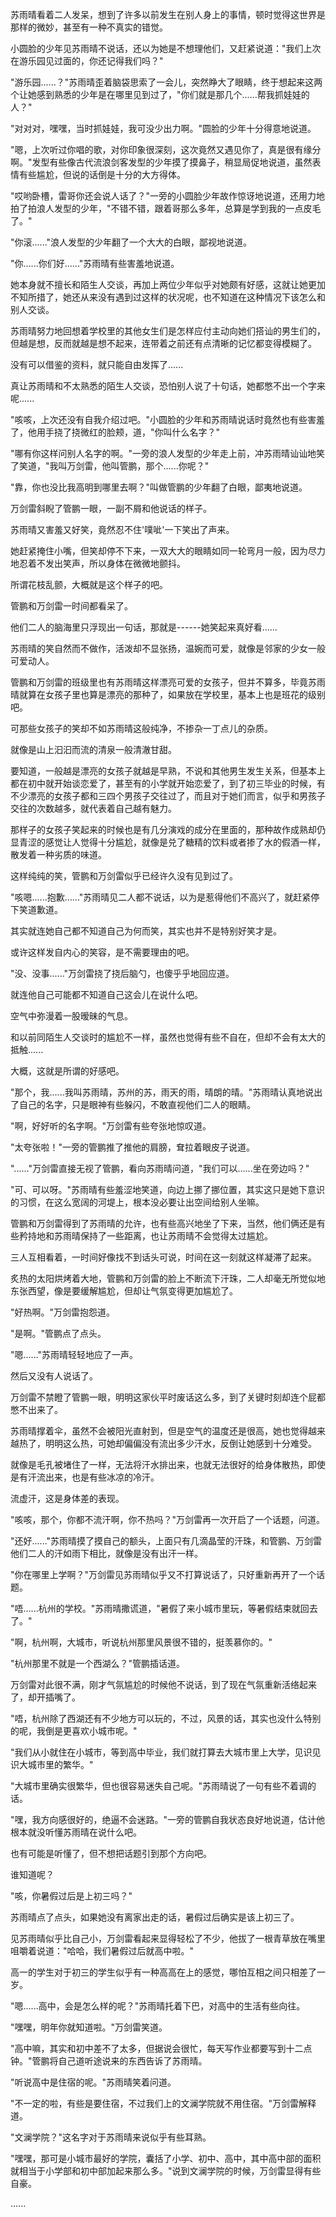 <link rel="stylesheet" href="../../styles/text.css" />

苏雨晴看着二人发呆，想到了许多以前发生在别人身上的事情，顿时觉得这世界是那样的微妙，甚至有一种不真实的错觉。

小圆脸的少年见苏雨晴不说话，还以为她是不想理他们，又赶紧说道："我们上次在游乐园见过面的，你还记得我们吗？"

"游乐园......？"苏雨晴歪着脑袋思索了一会儿，突然睁大了眼睛，终于想起来这两个让她感到熟悉的少年是在哪里见到过了，"你们就是那几个......帮我抓娃娃的人？"

"对对对，嘿嘿，当时抓娃娃，我可没少出力啊。"圆脸的少年十分得意地说道。

"嗯，上次听过你唱的歌，对你印象很深刻，这次竟然又遇见你了，真是很有缘分啊。"发型有些像古代流浪剑客发型的少年摸了摸鼻子，稍显局促地说道，虽然表情有些尴尬，但说的话倒是十分的大方得体。

"哎哟卧槽，雷哥你还会说人话了？"一旁的小圆脸少年故作惊讶地说道，还用力地拍了拍浪人发型的少年，"不错不错，跟着哥那么多年，总算是学到我的一点皮毛了。"

"你滚......"浪人发型的少年翻了一个大大的白眼，鄙视地说道。

"你......你们好......"苏雨晴有些害羞地说道。

她本身就不擅长和陌生人交谈，再加上两位少年似乎对她颇有好感，这就让她更加不知所措了，她还从来没有遇到过这样的状况呢，也不知道在这种情况下该怎么和别人交谈。

苏雨晴努力地回想着学校里的其他女生们是怎样应付主动向她们搭讪的男生们的，但越是想，反而就越是想不起来，连带着之前还有点清晰的记忆都变得模糊了。

没有可以借鉴的资料，就只能自由发挥了......

真让苏雨晴和不太熟悉的陌生人交谈，恐怕别人说了十句话，她都憋不出一个字来呢......

"咳咳，上次还没有自我介绍过吧。"小圆脸的少年和苏雨晴说话时竟然也有些害羞了，他用手挠了挠微红的脸颊，道，"你叫什么名字？"

"哪有你这样问别人名字的啊。"一旁的浪人发型的少年走上前，冲苏雨晴讪讪地笑了笑道，"我叫万剑雷，他叫管鹏，那个......你呢？"

"靠，你也没比我高明到哪里去啊？"叫做管鹏的少年翻了白眼，鄙夷地说道。

万剑雷斜睨了管鹏一眼，一副不屑和他说话的样子。

苏雨晴又害羞又好笑，竟然忍不住'噗呲'一下笑出了声来。

她赶紧掩住小嘴，但笑却停不下来，一双大大的眼睛如同一轮弯月一般，因为尽力地忍着不发出笑声，所以身体在微微地颤抖。

所谓花枝乱颤，大概就是这个样子的吧。

管鹏和万剑雷一时间都看呆了。

他们二人的脑海里只浮现出一句话，那就是------她笑起来真好看......

苏雨晴的笑自然而不做作，活泼却不显张扬，温婉而可爱，就像是邻家的少女一般可爱动人。

管鹏和万剑雷的班级里也有苏雨晴这样漂亮可爱的女孩子，但并不算多，毕竟苏雨晴就算在女孩子里也算是漂亮的那种了，如果放在学校里，基本上也是班花的级别吧。

可那些女孩子的笑却不如苏雨晴这般纯净，不掺杂一丁点儿的杂质。

就像是山上汩汩而流的清泉一般清澈甘甜。

要知道，一般越是漂亮的女孩子就越是早熟，不说和其他男生发生关系，但基本上都在初中就开始谈恋爱了，甚至有的小学就开始恋爱了，到了初三毕业的时候，有不少漂亮的女孩子都和三四个男孩子交往过了，而且对于她们而言，似乎和男孩子交往的次数越多，就代表着自己越有魅力。

那样子的女孩子笑起来的时候也是有几分演戏的成分在里面的，那种故作成熟却仍显青涩的感觉让人觉得十分尴尬，就像是兑了糖精的饮料或者掺了水的假酒一样，散发着一种劣质的味道。

这样纯纯的笑，管鹏和万剑雷似乎已经许久没有见到过了。

"咳嗯......抱歉......"苏雨晴见二人都不说话，以为是惹得他们不高兴了，就赶紧停下笑道歉道。

其实就连她自己都不知道自己为何而笑，其实也并不是特别好笑才是。

或许这样发自内心的笑容，是不需要理由的吧。

"没、没事......"万剑雷挠了挠后脑勺，也傻乎乎地回应道。

就连他自己可能都不知道自己这会儿在说什么吧。

空气中弥漫着一股暧昧的气息。

和以前同陌生人交谈时的尴尬不一样，虽然也觉得有些不自在，但却不会有太大的抵触......

大概，这就是所谓的好感吧。

"那个，我......我叫苏雨晴，苏州的苏，雨天的雨，晴朗的晴。"苏雨晴认真地说出了自己的名字，只是眼神有些躲闪，不敢直视他们二人的眼睛。

"啊，好好听的名字啊。"万剑雷有些夸张地惊叹道。

"太夸张啦！"一旁的管鹏推了推他的肩膀，耷拉着眼皮子说道。

"......"万剑雷直接无视了管鹏，看向苏雨晴问道，"我们可以......坐在旁边吗？"

"可、可以呀。"苏雨晴有些羞涩地笑道，向边上挪了挪位置，其实这只是她下意识的习惯，在这么宽阔的河堤上，根本没必要让出空间给别人坐嘛。

管鹏和万剑雷得到了苏雨晴的允许，也有些高兴地坐了下来，当然，他们俩还是有些矜持地和苏雨晴保持了一些距离，也让苏雨晴不会觉得太过尴尬。

三人互相看着，一时间好像找不到话头可说，时间在这一刻就这样凝滞了起来。

炙热的太阳烘烤着大地，管鹏和万剑雷的脸上不断流下汗珠，二人却毫无所觉似地东张西望，像是要缓解尴尬，但却让气氛变得更加尴尬了。

"好热啊。"万剑雷抱怨道。

"是啊。"管鹏点了点头。

"嗯......"苏雨晴轻轻地应了一声。

然后又没有人说话了。

万剑雷不禁瞪了管鹏一眼，明明这家伙平时废话这么多，到了关键时刻却连个屁都憋不出来了。

苏雨晴撑着伞，虽然不会被阳光直射到，但是空气的温度还是很高，她也觉得越来越热了，明明这么热，可她却偏偏没有流出多少汗水，反倒让她感到十分难受。

就像是毛孔被堵住了一样，无法将汗水排出来，也就无法很好的给身体散热，即使是有汗流出来，也是有些冰凉的冷汗。

流虚汗，这是身体差的表现。

"咳咳，那个，你都不流汗啊，你不热吗？"万剑雷再一次开启了一个话题，问道。

"还好......"苏雨晴摸了摸自己的额头，上面只有几滴晶莹的汗珠，和管鹏、万剑雷他们二人的汗如雨下相比，就像是没有出汗一样。

"你在哪里上学啊？"万剑雷见苏雨晴似乎又不打算说话了，只好重新再开了一个话题。

"唔......杭州的学校。"苏雨晴撒谎道，"暑假了来小城市里玩，等暑假结束就回去了。"

"啊，杭州啊，大城市，听说杭州那里风景很不错的，挺羡慕你的。"

"杭州那里不就是一个西湖么？"管鹏插话道。

万剑雷对此很不满，刚才气氛尴尬的时候他不说话，到了现在气氛重新活络起来了，却开插嘴了。

"唔，杭州除了西湖还有不少地方可以玩的，不过，风景的话，其实也没什么特别的呢，我倒是更喜欢小城市呢。"

"我们从小就住在小城市，等到高中毕业，我们就打算去大城市里上大学，见识见识大城市里的繁华。"

"大城市里确实很繁华，但也很容易迷失自己呢。"苏雨晴说了一句有些不着调的话。

"嘿，我方向感很好的，绝逼不会迷路。"一旁的管鹏自我状态良好地说道，估计他根本就没听懂苏雨晴在说什么吧。

也有可能是听懂了，但不想把话题引到那个方向吧。

谁知道呢？

"咳，你暑假过后是上初三吗？"

苏雨晴点了点头，如果她没有离家出走的话，暑假过后确实是该上初三了。

见苏雨晴似乎比自己小，万剑雷看起来显得轻松了不少，他拔了一根青草放在嘴里咀嚼着说道："哈哈，我们暑假过后就高中啦。"

高一的学生对于初三的学生似乎有一种高高在上的感觉，哪怕互相之间只相差了一岁。

"嗯......高中，会是怎么样的呢？"苏雨晴托着下巴，对高中的生活有些向往。

"嘿嘿，明年你就知道啦。"万剑雷笑道。

"高中嘛，其实和初中差不了太多，但据说会很忙，每天写作业都要写到十二点钟。"管鹏将自己道听途说来的东西告诉了苏雨晴。

"听说高中是住宿的呢。"苏雨晴笑着问道。

"不一定的啦，有些是要住宿，不过我们上的文澜学院就不用住宿。"万剑雷解释道。

"文澜学院？"这名字对于苏雨晴来说似乎有些耳熟。

"嘿嘿，那可是小城市最好的学院，囊括了小学、初中、高中，其中高中部的面积就相当于小学部和初中部加起来那么多。"说到文澜学院的时候，万剑雷显得有些自豪。

......
